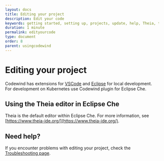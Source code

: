 ```yaml
---
layout: docs
title: Editing your project
description: Edit your code
keywords: getting started, setting up, projects, update, help, Theia, test, edit, Theia editor, using own IDE, empty page, refresh, credentials, default editor, Node.js profiling support, code highlighting, JavaScript file
duration: 1 minute
permalink: edityourcode
type: document
order: 8
parent: usingcodewind
---
```


# Editing your project

Codewind has extensions for [VSCode](https://marketplace.visualstudio.com/items?itemName=IBM.codewind) and [Eclipse](https://marketplace.eclipse.org/content/codewind) for local development. For development on Kubernetes use Codewind plugin for Eclipse Che.

## Using the Theia editor in Eclipse Che
Theia is the default editor within Eclipse Che. For more information, see [https://www.theia-ide.org/](https://www.theia-ide.org/).

## Need help?
If you encounter problems with editing your project, check the [Troubleshooting page](troubleshooting.html#editing-your-project).

